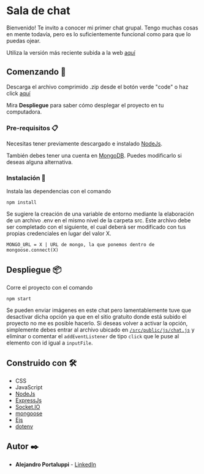 # Sala de chat

Bienvenido! Te invito a conocer mi primer chat grupal. Tengo muchas cosas en mente todavía, pero es lo suficientemente funcional como para que lo puedas ojear. 

Utiliza la versión más reciente subida a la web [aquí](https://chat-js-ale.onrender.com/)

## Comenzando 🚀

Descarga el archivo comprimido .zip desde el botón verde "code" o haz click [aquí](https://github.com/Ale6100/Chat-js/archive/refs/heads/main.zip)

Mira **Despliegue** para saber cómo desplegar el proyecto en tu computadora.

### Pre-requisitos 📋

Necesitas tener previamente descargado e instalado [NodeJs](https://nodejs.org/).

También debes tener una cuenta en [MongoDB](https://mongodb.com/). Puedes modificarlo si deseas alguna alternativa.

### Instalación 🔧

Instala las dependencias con el comando

```
npm install
```

Se sugiere la creación de una variable de entorno mediante la elaboración de un archivo .env en el mismo nivel de la carpeta src. Este archivo debe ser completado con el siguiente, el cual deberá ser modificado con tus propias credenciales en lugar del valor X.

```
MONGO_URL = X | URL de mongo, la que ponemos dentro de mongoose.connect(X)
```

## Despliegue 📦

Corre el proyecto con el comando

```
npm start
```

Se pueden enviar imágenes en este chat pero lamentablemente tuve que desactivar dicha opción ya que en el sitio gratuito donde está subido el proyecto no me es posible hacerlo. Si deseas volver a activar la opción, simplemente debes entrar al archivo ubicado en [`/src/public/js/chat.js`](/src/public/js/chat.js) y eliminar o comentar el `addEventListener` de tipo `click` que le puse al elemento con id igual a `inputFile`.

## Construido con 🛠️

* CSS
* JavaScript
* [NodeJs](https://nodejs.org/)
* [ExpressJs](https://expressjs.com/)
* [Socket.IO](https://socket.io/)
* [mongoose](https://mongoosejs.com/)
* [Ejs](https://ejs.co/)
* [dotenv](https://www.npmjs.com/package/dotenv)

## Autor ✒️

* **Alejandro Portaluppi** - [LinkedIn](https://www.linkedin.com/in/alejandro-portaluppi/)